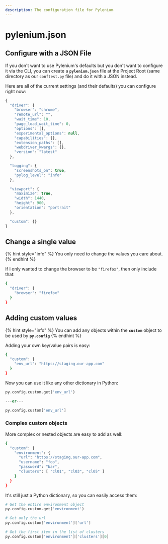 ```yaml
---
description: The configuration file for Pylenium
---
```


# pylenium.json

## Configure with a JSON File

If you don't want to use Pylenium's defaults but you don't want to configure it via the CLI, you can create a **`pylenium.json`** file at the Project Root \(same directory as our `conftest.py` file\) and do it with a JSON instead.

Here are all of the current settings \(and their defaults\) you can configure right now:

```javascript
{
  "driver": {
    "browser": "chrome",
    "remote_url": "",
    "wait_time": 10,
    "page_load_wait_time": 0,
    "options": [],
    "experimental_options": null,
    "capabilities": {},
    "extension_paths": [],
    "webdriver_kwargs": {},
    "version": "latest"
  },

  "logging": {
    "screenshots_on": true,
    "pylog_level": "info"
  },

  "viewport": {
    "maximize": true,
    "width": 1440,
    "height": 900,
    "orientation": "portrait"
  },

  "custom": {}
}
```

## Change a single value

{% hint style="info" %}
You only need to change the values you care about.
{% endhint %}

If I only wanted to change the browser to be `"firefox"`, then only include that:

```bash
{
  "driver": {
    "browser": "firefox"
  }
}
```

## Adding custom values

{% hint style="info" %}
You can add any objects within the **`custom`** object to be used by **`py.config`**
{% endhint %}

Adding your own key/value pairs is easy:

```bash
{
  "custom": {
    "env_url": "https://staging.our-app.com"
  }
}
```

Now you can use it like any other dictionary in Python:

```python
py.config.custom.get('env_url')

---or---

py.config.custom['env_url']
```

### Complex custom objects

More complex or nested objects are easy to add as well:

```bash
{
  "custom": {
    "environment": {
      "url": "https://staging.our-app.com",
      "username": "foo",
      "password": "bar",
      "clusters": [ "cl01", "cl03", "cl05" ]
    }
  }
}
```

It's still just a Python dictionary, so you can easily access them:

```python
# Get the entire environment object
py.config.custom.get('environment')

# Get only the url
py.config.custom['environment']['url']

# Get the first item in the list of clusters
py.config.custom['environment']['clusters'][0]
```
